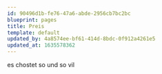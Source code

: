 ```yaml
---
id: 90496d1b-fe76-47a6-abde-2956cb7bc2bc
blueprint: pages
title: Preis
template: default
updated_by: 4a8574ee-bf61-414d-8bdc-0f912a4261e5
updated_at: 1635578362
---
```

es chostet so und so vil